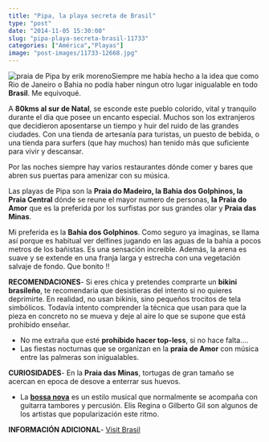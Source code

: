 ```yaml
---
title: "Pipa, la playa secreta de Brasil"
type: "post"
date: "2014-11-05 15:30:00"
slug: "pipa-playa-secreta-brasil-11733"
categories: ["América","Playas"]
image: "post-images/11733-12668.jpg"
---
```


![praia de Pipa by erik moreno](post-images/11733-12668.jpg "praia de Pipa by erik moreno")Siempre me había hecho a la idea que como Rio de Janeiro o Bahia no podía haber ningun otro lugar inigualable en todo **Brasil**. Me equivoqué.  
  
A **80kms al sur de Natal**, se esconde este pueblo colorido, vital y tranquilo durante el dia que posee un encanto especial. Muchos son los extranjeros que decidieron aposentarse un tiempo y huir del ruido de las grandes ciudades. Con una tienda de artesanía para turistas, un puesto de bebida, o una tienda para surfers (que hay muchos) han tenido más que suficiente para vivir y descansar.  
  
Por las noches siempre hay varios restaurantes dónde comer y bares que abren sus puertas para amenizar con su música.  
  
Las playas de Pipa son la **Praia do Madeiro, la Bahia dos Golphinos, la Praia Central** dónde se reune el mayor numero de personas, **la Praia do Amor** que es la preferida por los surfistas por sus grandes olar y **Praia das Minas**.  
  
Mi preferida es la **Bahia dos Golphinos**. Como seguro ya imaginas, se llama así porque es habitual ver delfines jugando en las aguas de la bahia a pocos metros de los bañistas. Es una sensación increible. Además, la arena es suave y se extende en una franja larga y estrecha con una vegetación salvaje de fondo. Que bonito !!  
  
   
  
   
  
**RECOMENDACIONES**- Si eres chica y pretendes comprarte un **bikini brasileño**, te recomendaria que desistieras del intento si no quieres deprimirte. En realidad, no usan bikinis, sino pequeños trocitos de tela simbólicos. Todavía intento comprender la técnica que usan para que la pieza en concreto no se mueva y deje al aire lo que se supone que está prohibido enseñar.
- No me extraña que esté **prohibido hacer top-less**, si no hace falta....
- Las fiestas nocturnas que se organizan en la **praia de Amor** con música entre las palmeras son inigualables.

**CURIOSIDADES**- En la **Praia das Minas**, tortugas de gran tamaño se acercan en epoca de desove a enterrar sus huevos.
- La [ **bossa nova**](http://es.wikipedia.org/wiki/Bossa-nova) es un estilo musical que normalmente se acompaña con guitarra tambores y percusión. Elis Regina o Gilberto Gil son algunos de los artistas que popularización este ritmo.

**INFORMACIÓN ADICIONAL**- [ Visit Brasil ](http://www.visitbrasil.com/visitbrasil/opencms/guardachuva/index.html?lang=es)